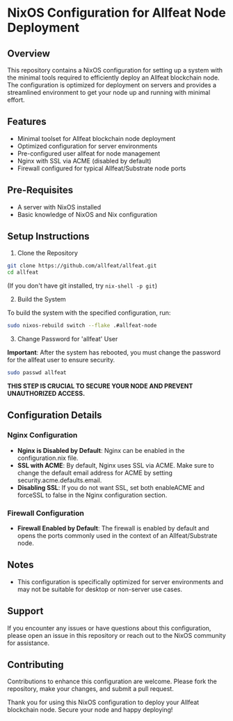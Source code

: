 # NixOS Configuration for Allfeat Node Deployment

## Overview

This repository contains a NixOS configuration for setting up a system with the minimal tools required to efficiently deploy an Allfeat blockchain node. The configuration is optimized for deployment on servers and provides a streamlined environment to get your node up and running with minimal effort.

## Features

- Minimal toolset for Allfeat blockchain node deployment
- Optimized configuration for server environments
- Pre-configured user allfeat for node management
- Nginx with SSL via ACME (disabled by default)
- Firewall configured for typical Allfeat/Substrate node ports

## Pre-Requisites

- A server with NixOS installed
- Basic knowledge of NixOS and Nix configuration

## Setup Instructions

1) Clone the Repository

```sh
git clone https://github.com/allfeat/allfeat.git
cd allfeat
```

(If you don't have git installed, try `nix-shell -p git`)

2) Build the System

To build the system with the specified configuration, run:

```sh
sudo nixos-rebuild switch --flake .#allfeat-node 
```

3) Change Password for 'allfeat' User

**Important**: After the system has rebooted, you must change the password for the allfeat user to ensure security.

```sh
sudo passwd allfeat
```

**THIS STEP IS CRUCIAL TO SECURE YOUR NODE AND PREVENT UNAUTHORIZED ACCESS.**

## Configuration Details

### Nginx Configuration

- **Nginx is Disabled by Default**: Nginx can be enabled in the configuration.nix file.
- **SSL with ACME**: By default, Nginx uses SSL via ACME. Make sure to change the default email address for ACME by setting security.acme.defaults.email.
- **Disabling SSL**: If you do not want SSL, set both enableACME and forceSSL to false in the Nginx configuration section.

### Firewall Configuration

- **Firewall Enabled by Default**: The firewall is enabled by default and opens the ports commonly used in the context of an Allfeat/Substrate node.

## Notes

- This configuration is specifically optimized for server environments and may not be suitable for desktop or non-server use cases.

## Support

If you encounter any issues or have questions about this configuration, please open an issue in this repository or reach out to the NixOS community for assistance.

## Contributing

Contributions to enhance this configuration are welcome. Please fork the repository, make your changes, and submit a pull request.


Thank you for using this NixOS configuration to deploy your Allfeat blockchain node. Secure your node and happy deploying!
